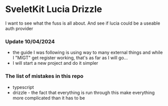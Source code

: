 # SveletKit Lucia Drizzle

I want to see what the fuss is all about. And see if lucia could be a useable auth provider

### Update 10/04/2024

- the guide I was following is using way to many external things and while I "MIGT" get register working, that's as far as I will go...
- I will start a new project and do it simpler

### The list of mistakes in this repo

- typescript
- drizzle - the fact that everything is run through this make everything more complicated than it has to be

